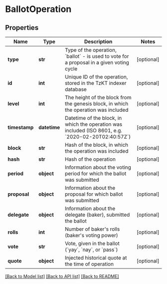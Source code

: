 # BallotOperation

## Properties
Name | Type | Description | Notes
------------ | ------------- | ------------- | -------------
**type** | **str** | Type of the operation, &#x60;ballot&#x60; - is used to vote for a proposal in a given voting cycle | [optional] 
**id** | **int** | Unique ID of the operation, stored in the TzKT indexer database | [optional] 
**level** | **int** | The height of the block from the genesis block, in which the operation was included | [optional] 
**timestamp** | **datetime** | Datetime of the block, in which the operation was included (ISO 8601, e.g. &#x60;2020-02-20T02:40:57Z&#x60;) | [optional] 
**block** | **str** | Hash of the block, in which the operation was included | [optional] 
**hash** | **str** | Hash of the operation | [optional] 
**period** | **object** | Information about the voting period for which the ballot was submitted | [optional] 
**proposal** | **object** | Information about the proposal for which ballot was submitted | [optional] 
**delegate** | **object** | Information about the delegate (baker), submitted the ballot | [optional] 
**rolls** | **int** | Number of baker&#x27;s rolls (baker&#x27;s voting power) | [optional] 
**vote** | **str** | Vote, given in the ballot (&#x60;yay&#x60;, &#x60;nay&#x60;, or &#x60;pass&#x60;) | [optional] 
**quote** | **object** | Injected historical quote at the time of operation | [optional] 

[[Back to Model list]](../README.md#documentation-for-models) [[Back to API list]](../README.md#documentation-for-api-endpoints) [[Back to README]](../README.md)

